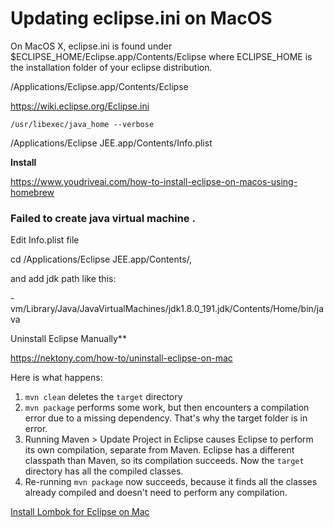 # Updating eclipse.ini on MacOS

On MacOS X, eclipse.ini is found under $ECLIPSE_HOME/Eclipse.app/Contents/Eclipse where ECLIPSE_HOME is the installation folder of your eclipse distribution.



/Applications/Eclipse.app/Contents/Eclipse



https://wiki.eclipse.org/Eclipse.ini

```shell
/usr/libexec/java_home --verbose
```

/Applications/Eclipse JEE.app/Contents/Info.plist

**Install**

https://www.youdriveai.com/how-to-install-eclipse-on-macos-using-homebrew

### Failed to create java virtual machine .

Edit Info.plist file

cd /Applications/Eclipse JEE.app/Contents/, 

and add jdk path like this:

<string>-vm</string><string>/Library/Java/JavaVirtualMachines/jdk1.8.0_191.jdk/Contents/Home/bin/java</string>

Uninstall Eclipse Manually**

https://nektony.com/how-to/uninstall-eclipse-on-mac



Here is what happens:

1. `mvn clean` deletes the `target` directory
2. `mvn package` performs some work, but then encounters a compilation error due to a missing dependency. That's why the target folder is in error.
3. Running Maven > Update Project in Eclipse causes Eclipse to perform its own compilation, separate from Maven. Eclipse has a different classpath than Maven, so its compilation succeeds. Now the `target` directory has all the compiled classes.
4. Re-running `mvn package` now succeeds, because it finds all the classes already compiled and doesn't need to perform any compilation.

[Install Lombok for Eclipse on Mac](https://nawaman.net/blog/2017-11-05)